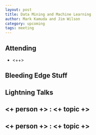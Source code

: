 ```yaml
---
layout: post
title: Data Mining and Machine Learning
author: Mark Kamuda and Jim Wilson
category: upcoming
tags: meeting 
---
```



## Attending

- <++>


## Bleeding Edge Stuff


## Lightning Talks 

## <+ person +> : <+ topic +>

## <+ person +> : <+ topic +>

